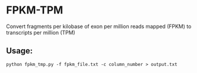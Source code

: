# FPKM-TPM
Convert fragments per kilobase of exon per million reads mapped (FPKM) to transcripts per million (TPM)

## Usage:
```
python fpkm_tmp.py -f fpkm_file.txt -c column_number > output.txt
```
